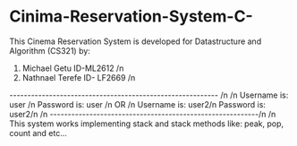 # Cinima-Reservation-System-C-

This Cinema Reservation System is developed for Datastructure and Algorithm (CS321) by:
1. Michael Getu 		ID-ML2612 /n
2. Nathnael Terefe 		ID- LF2669 /n

---------------------------------------------------------- /n
 /n
Username is: user /n
Password is: user /n
	OR /n
Username is: user2/n
Password is: user2/n
/n
----------------------------------------------------------/n
/n
This system works implementing stack and stack methods like: peak, pop, count and etc...
